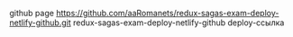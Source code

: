 github page https://github.com/aaRomanets/redux-sagas-exam-deploy-netlify-github.git
redux-sagas-exam-deploy-netlify-github
deploy-ссылка 